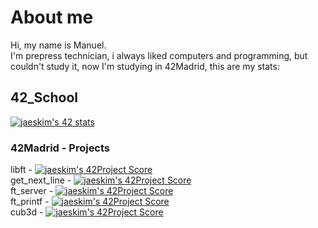 
# About me</br>

Hi, my name is Manuel.</br>
I'm prepress technician, i always liked computers and programming, but couldn't study it, now I'm studying in 42Madrid, this are my stats:</br>

## 42_School </br>

[![jaeskim's 42 stats](https://badge42.herokuapp.com/api/stats/mrubio)](https://github.com/JaeSeoKim/badge42)
</br>

### 42Madrid - Projects </br>

libft - 
[![jaeskim's 42Project Score](https://badge42.herokuapp.com/api/project/mrubio/Libft)](https://github.com/JaeSeoKim/badge42)</br>
get_next_line - 
[![jaeskim's 42Project Score](https://badge42.herokuapp.com/api/project/mrubio/get_next_line)](https://github.com/JaeSeoKim/badge42)</br>
ft_server - 
[![jaeskim's 42Project Score](https://badge42.herokuapp.com/api/project/mrubio/ft_server)](https://github.com/JaeSeoKim/badge42)</br>
ft_printf -
[![jaeskim's 42Project Score](https://badge42.herokuapp.com/api/project/mrubio/ft_printf)](https://github.com/JaeSeoKim/badge42)</br>
cub3d - 
[![jaeskim's 42Project Score](https://badge42.herokuapp.com/api/project/mrubio/cub3D)](https://github.com/JaeSeoKim/badge42)</br>

